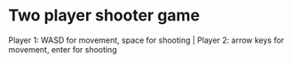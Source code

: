 # Two player shooter game
Player 1: WASD for movement, space for shooting | Player 2: arrow keys for movement, enter for shooting
